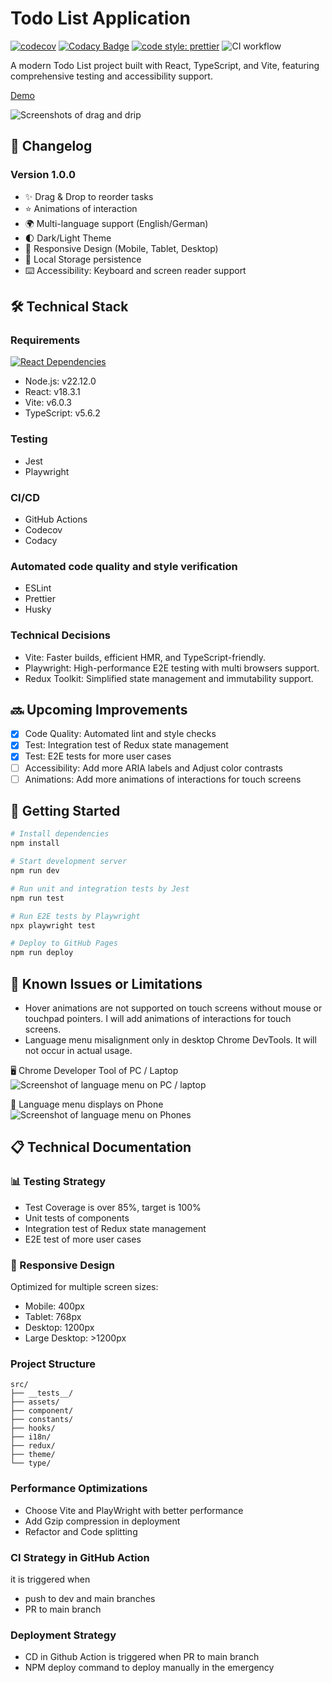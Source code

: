 # Todo List Application <br>

[![codecov](https://codecov.io/gh/john-data-chen/to-do-list-app/graph/badge.svg?token=2QA3D3NBHD)](https://codecov.io/gh/john-data-chen/to-do-list-app)
[![Codacy Badge](https://app.codacy.com/project/badge/Grade/293ce47e93cc4119ab97a0d79ee11c41)](https://app.codacy.com/gh/john-data-chen/to-do-list-app/dashboard?utm_source=gh&utm_medium=referral&utm_content=&utm_campaign=Badge_grade)
[![code style: prettier](https://img.shields.io/badge/code_style-prettier-ff69b4.svg?style=flat-square)](https://github.com/prettier/prettier)
![CI workflow](https://github.com/john-data-chen/to-do-list-app/actions/workflows/ci.yml/badge.svg)

A modern Todo List project built with React, TypeScript, and Vite, featuring comprehensive testing and accessibility support.

[Demo](https://john-data-chen.github.io/to-do-list-app/)

![Screenshots of drag and drip](/src/assets/drag%20demo.gif)

## 🔄 Changelog

### Version 1.0.0

- ✨ Drag & Drop to reorder tasks
- ⭐️ Animations of interaction
- 🌍 Multi-language support (English/German)
- 🌓 Dark/Light Theme
- 📱 Responsive Design (Mobile, Tablet, Desktop)
- 💾 Local Storage persistence
- ⌨️ Accessibility: Keyboard and screen reader support

## 🛠️ Technical Stack

### Requirements

[![React Dependencies](https://img.shields.io/librariesio/release/npm/react)](https://libraries.io/npm/react)

- Node.js: v22.12.0
- React: v18.3.1
- Vite: v6.0.3
- TypeScript: v5.6.2

### Testing

- Jest
- Playwright

### CI/CD

- GitHub Actions
- Codecov
- Codacy

### Automated code quality and style verification

- ESLint
- Prettier
- Husky

### Technical Decisions

- Vite: Faster builds, efficient HMR, and TypeScript-friendly.
- Playwright: High-performance E2E testing with multi browsers support.
- Redux Toolkit: Simplified state management and immutability support.

## 🔜 Upcoming Improvements

- [x] Code Quality: Automated lint and style checks
- [x] Test: Integration test of Redux state management
- [x] Test: E2E tests for more user cases
- [ ] Accessibility: Add more ARIA labels and Adjust color contrasts
- [ ] Animations: Add more animations of interactions for touch screens

## 🚀 Getting Started

```bash
# Install dependencies
npm install

# Start development server
npm run dev

# Run unit and integration tests by Jest
npm run test

# Run E2E tests by Playwright
npx playwright test

# Deploy to GitHub Pages
npm run deploy
```

## 🐛 Known Issues or Limitations

- Hover animations are not supported on touch screens without mouse or touchpad pointers. I will add animations of interactions for touch screens.
- Language menu misalignment only in desktop Chrome DevTools. It will not occur in actual usage.

🖥️ Chrome Developer Tool of PC / Laptop <br>
![Screenshot of language menu on PC / laptop](/src/assets/language%20menu%20on%20PC.png)

📲 Language menu displays on Phone <br>
![Screenshot of language menu on Phones](/src/assets/language%20menu%20on%20phone.png)

## 📋 Technical Documentation

### 📊 Testing Strategy

- Test Coverage is over 85%, target is 100%
- Unit tests of components
- Integration test of Redux state management
- E2E test of more user cases

### 📱 Responsive Design

Optimized for multiple screen sizes:

- Mobile: 400px
- Tablet: 768px
- Desktop: 1200px
- Large Desktop: >1200px

### Project Structure

```
src/
├── __tests__/
├── assets/
├── component/
├── constants/
├── hooks/
├── i18n/
├── redux/
├── theme/
└── type/
```

### Performance Optimizations

- Choose Vite and PlayWright with better performance
- Add Gzip compression in deployment
- Refactor and Code splitting

### CI Strategy in GitHub Action

it is triggered when

- push to dev and main branches
- PR to main branch

### Deployment Strategy

- CD in Github Action is triggered when PR to main branch
- NPM deploy command to deploy manually in the emergency
